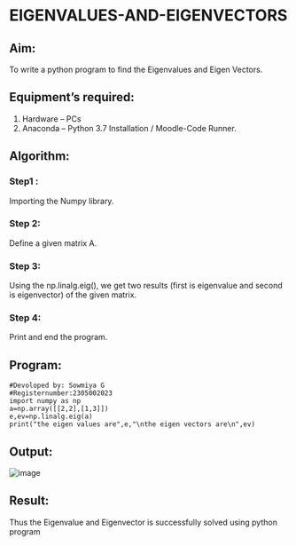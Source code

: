# EIGENVALUES-AND-EIGENVECTORS
## Aim:
To write a python program to find the Eigenvalues and Eigen Vectors.
## Equipment’s required:
1. 	Hardware – PCs
2. 	Anaconda – Python 3.7 Installation / Moodle-Code Runner.
## Algorithm:
### Step1 : 
Importing the Numpy library.
### Step 2: 
Define a given matrix A.
### Step 3: 
Using the np.linalg.eig(),  we get two results (first is eigenvalue and second is eigenvector) of the given matrix.
### Step 4: 
Print and end the program.
## Program:
```
#Devoloped by: Sowmiya G
#Registernumber:2305002023
import numpy as np
a=np.array([[2,2],[1,3]])
e,ev=np.linalg.eig(a)
print("the eigen values are",e,"\nthe eigen vectors are\n",ev)
```
## Output:
![image](https://github.com/sowmii76/EIGENVALUES-AND-EIGENVECTORS/assets/146059163/158159c4-d588-4574-85ef-83925c930937)

## Result:
Thus the Eigenvalue and Eigenvector is successfully solved using python program
